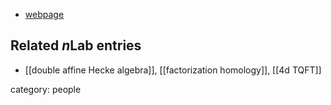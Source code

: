 

* [webpage](http://abrochier.org/index.php)

## Related $n$Lab entries

* [[double affine Hecke algebra]], [[factorization homology]], [[4d TQFT]]

category: people